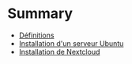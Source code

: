 # Summary

* [Définitions](definitions.md)
* [Installation d'un serveur Ubuntu](ubuntu/installation.md)
* [Installation de Nextcloud](nextcloud/installation.md)

